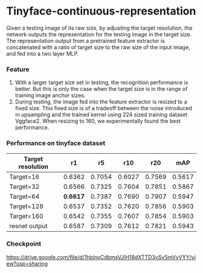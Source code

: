 # Tinyface-continuous-representation
Given a testing image of its raw size, by adjusting the target resolution, the network outputs the representation for the testing image in the target size. The representation output from a pretrained feature extractor is concatenated with a ratio of target size to the raw size of the input image, and fed into a two layer MLP.
### Feature
1. With a larger target size set in testing, the recognition performance is better. But this is only the case when the target size is in the range of training image anchor sizes.
2. During testing, the image fed into the feature extractor is resized to a fixed size. This fixed size is of a tradeoff between the noise introduced in upsampling and the trained kernel using 224 sized training dataset Vggface2. When resizing to 160, we experimentally found the best performance.
### Performance on tinyface dataset

Target resolution  | r1 | r5 | r10 | r20 | mAP 
------------------ |--- |--- | --- | --- | ---
Target=16  | 0.6362 | 0.7054 | 0.6027 | 0.7569 | 0.5617
Target=32  | 0.6566|0.7325|0.7604|0.7851|0.5867
Target=64  | **0.6617**|0.7387|0.7690|0.7907|0.5947
Target=128  | 0.6537|0.7352|0.7620|0.7856|0.5903
Target=160  | 0.6542|0.7355|0.7607|0.7854|0.5903
resnet output  | 0.6587|0.7309|0.7612|0.7821|0.5943

### Checkpoint
https://drive.google.com/file/d/1hbinvCdbmsVJIH18dXTTD3vSv5mVvVYY/view?usp=sharing
